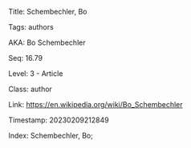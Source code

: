 Title:  Schembechler, Bo

Tags:   authors

AKA:    Bo Schembechler

Seq:    16.79

Level:  3 - Article

Class:  author

Link:   https://en.wikipedia.org/wiki/Bo_Schembechler

Timestamp: 20230209212849

Index:  Schembechler, Bo; 
